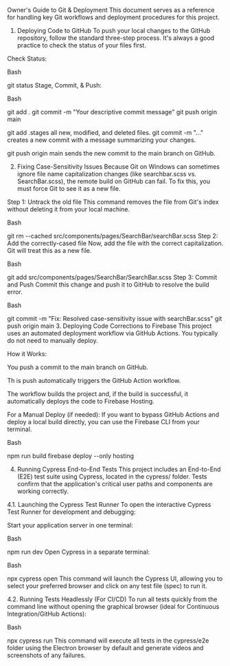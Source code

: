 Owner's Guide to Git & Deployment
This document serves as a reference for handling key Git workflows and deployment procedures for this project.

1. Deploying Code to GitHub
To push your local changes to the GitHub repository, follow the standard three-step process. It's always a good practice to check the status of your files first.

Check Status:

Bash

git status
Stage, Commit, & Push:

Bash

git add .
git commit -m "Your descriptive commit message"
git push origin main

git add .stages all new, modified, and deleted files.
git commit -m "..." creates a new commit with a message summarizing your changes.

git push origin main sends the new commit to the main branch on GitHub.

2. Fixing Case-Sensitivity Issues
Because Git on Windows can sometimes ignore file name capitalization changes (like searchbar.scss vs. SearchBar.scss), the remote build on GitHub can fail. To fix this, you must force Git to see it as a new file.

Step 1: Untrack the old file
This command removes the file from Git's index without deleting it from your local machine.

Bash

git rm --cached src/components/pages/SearchBar/searchBar.scss
Step 2: Add the correctly-cased file
Now, add the file with the correct capitalization. Git will treat this as a new file.

Bash

git add src/components/pages/SearchBar/SearchBar.scss
Step 3: Commit and Push
Commit this change and push it to GitHub to resolve the build error.

Bash

git commit -m "Fix: Resolved case-sensitivity issue with searchBar.scss"
git push origin main
3. Deploying Code Corrections to Firebase
This project uses an automated deployment workflow via GitHub Actions. You typically do not need to manually deploy.

How it Works:

You push a commit to the main branch on GitHub.

Th is push automatically triggers the GitHub Action workflow.

The workflow builds the project and, if the build is successful, it automatically deploys the code to Firebase Hosting.

For a Manual Deploy (if needed):
If you want to bypass GitHub Actions and deploy a local build directly, you can use the Firebase CLI from your terminal.

Bash

npm run build
firebase deploy --only hosting

4. Running Cypress End-to-End Tests
This project includes an End-to-End (E2E) test suite using Cypress, located in the cypress/ folder. Tests confirm that the application's critical user paths and components are working correctly.

4.1. Launching the Cypress Test Runner
To open the interactive Cypress Test Runner for development and debugging:

Start your application server in one terminal:

Bash

npm run dev
Open Cypress in a separate terminal:

Bash

npx cypress open
This command will launch the Cypress UI, allowing you to select your preferred browser and click on any test file (spec) to run it.

4.2. Running Tests Headlessly (For CI/CD)
To run all tests quickly from the command line without opening the graphical browser (ideal for Continuous Integration/GitHub Actions):

Bash

npx cypress run
This command will execute all tests in the cypress/e2e folder using the Electron browser by default and generate videos and screenshots of any failures.